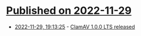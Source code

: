 # [Published on 2022-11-29](index.md)

* [2022-11-29, 19:13:25](https://lobste.rs/s/umqdin/clamav_1_0_0_lts_released) - [ClamAV 1.0.0 LTS released](https://blog.clamav.net/2022/11/clamav-100-lts-released.html)
